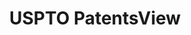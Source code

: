 ---
bigquery: https://console.cloud.google.com/bigquery?p=patents-public-data&d=patentsview&page=dataset
citation: Attribution should be given to PatentsView for use, distribution, or derivative
  works.
code: https://github.com/CSSIP-AIR/PatentsView-Code-Snippets/
contributors: USPTO
cost: None
description: 'PatentsView includes US patent data including raw data (summaries, applications,
  pregrant applications), disambugations of inventors and assignees, and inventor
  gender estimates.  Also foreign priority data, # of figures and sheets, and government
  interest statements.'
documentation: https://patentsview.org/query/builder-faqs
last_edit: Mon, 04 Apr 2022 19:02:57 GMT
location: https://patentsview.org/
maintained_by: USPTO
record_creation_timestamp: 12/2/2020 17:20:46
schema_fields: '[''country'', ''disamb_inventor_id_20200331'', ''assignee_id'', ''category_id'',
  ''_371_date'', ''group_id'', ''number'', ''symbol_position'', ''disamb_assignee_id_20200929'',
  ''location_id'', ''gi_statement'', ''field_title'', ''contract_award_number'', ''length'',
  ''num'', ''disamb_inventor_id_20171226'', ''application_id'', ''disamb_inventor_id_20180528'',
  ''state'', ''f371_date'', ''rule_47'', ''disamb_assignee_id_20190820'', ''group'',
  ''field_id'', ''ipc_version_indicator'', ''name_last'', ''disamb_inventor_id_20200929'',
  ''withdrawn'', ''filename'', ''disamb_inventor_id_20190312'', ''patent_id'', ''subgroup_id'',
  ''subclass'', ''designation'', ''mainclass_id'', ''status'', ''relkind'', ''disamb_inventor_id_20181127'',
  ''subsection_id'', ''id'', ''f102_date'', ''classification_level'', ''disamb_inventor_id_20201229'',
  ''organization'', ''doc_type'', ''rawassignee_id'', ''subgroup'', ''male_flag'',
  ''name_first'', ''abstract'', ''rel_id'', ''inventor_id'', ''num_claims'', ''_102_date'',
  ''uuid'', ''county_fips'', ''county'', ''rawlocation_id'', ''action_date'', ''term_extension'',
  ''disamb_inventor_id_20191008'', ''disamb_assignee_id_20200331'', ''disamb_assignee_id_20200630'',
  ''level_one'', ''disamb_inventor_id_20191231'', ''level_three'', ''sequence'', ''exemplary'',
  ''organization_id'', ''category'', ''disamb_assignee_id_20190312'', ''lawyer_id'',
  ''type'', ''country_transformed'', ''fname'', ''classification_data_source'', ''section'',
  ''applicant_type'', ''citation_id'', ''disamb_assignee_id_20191008'', ''latitude'',
  ''classification_status'', ''variety'', ''attribution_status'', ''text'', ''disamb_inventor_id_20190820'',
  ''role'', ''lapse_of_patent'', ''title'', ''classification_value'', ''disamb_inventor_id_20170307'',
  ''level_two'', ''latin_name'', ''dependent'', ''disamb_assignee_id_20191231'', ''num_figures'',
  ''disamb_inventor_id_20200630'', ''rawinventor_id'', ''name'', ''num_sheets'', ''male'',
  ''date'', ''disclaimer_date'', ''state_fips'', ''subclass_id'', ''lname'', ''term_disclaimer'',
  ''term_grant'', ''section_id'', ''doctype'', ''disamb_inventor_id_20170808'', ''subcategory_id'',
  ''deceased'', ''latlong'', ''disamb_inventor_id_20171003'', ''ipc_class'', ''sector_title'',
  ''main_group'', ''longitude'', ''reldocno'', ''publication_number'', ''series_code'',
  ''disamb_assignee_id_20181127'', ''city'', ''kind'']'
shortname: patentsview
tags:
- disambiguation
- United States
- gender
terms_of_use: Creative Commons Attribution 4.0 International License.
timeframe: 1963-1999
title: USPTO PatentsView
uuid: cf1780b1-e265-4e49-8d1d-83b9cfe0fd9a
---